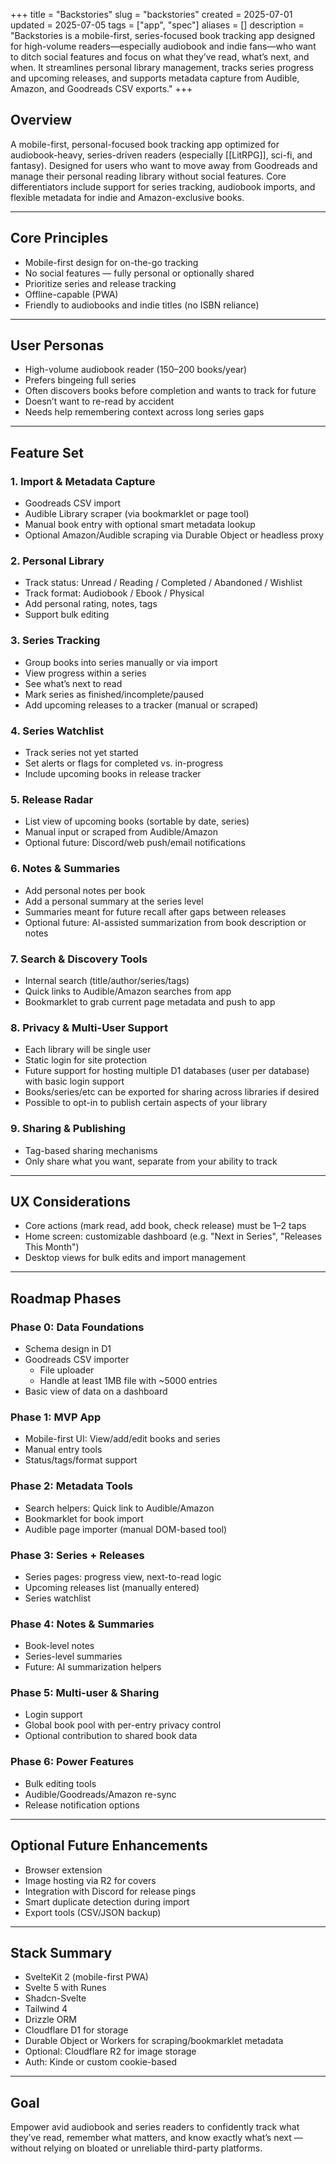 +++
title = "Backstories"
slug = "backstories"
created = 2025-07-01
updated = 2025-07-05
tags = ["app", "spec"]
aliases = []
description = "Backstories is a mobile-first, series-focused book tracking app designed for high-volume readers—especially audiobook and indie fans—who want to ditch social features and focus on what they’ve read, what’s next, and when. It streamlines personal library management, tracks series progress and upcoming releases, and supports metadata capture from Audible, Amazon, and Goodreads CSV exports."
+++

## Overview
A mobile-first, personal-focused book tracking app optimized for audiobook-heavy, series-driven readers (especially [[LitRPG]], sci-fi, and fantasy). Designed for users who want to move away from Goodreads and manage their personal reading library without social features. Core differentiators include support for series tracking, audiobook imports, and flexible metadata for indie and Amazon-exclusive books.

---

## Core Principles
- Mobile-first design for on-the-go tracking
- No social features — fully personal or optionally shared
- Prioritize series and release tracking
- Offline-capable (PWA)
- Friendly to audiobooks and indie titles (no ISBN reliance)

---

## User Personas
- High-volume audiobook reader (150–200 books/year)
- Prefers bingeing full series
- Often discovers books before completion and wants to track for future
- Doesn’t want to re-read by accident
- Needs help remembering context across long series gaps

---

## Feature Set

### 1. Import & Metadata Capture
- Goodreads CSV import
- Audible Library scraper (via bookmarklet or page tool)
- Manual book entry with optional smart metadata lookup
- Optional Amazon/Audible scraping via Durable Object or headless proxy

### 2. Personal Library
- Track status: Unread / Reading / Completed / Abandoned / Wishlist
- Track format: Audiobook / Ebook / Physical
- Add personal rating, notes, tags
- Support bulk editing

### 3. Series Tracking
- Group books into series manually or via import
- View progress within a series
- See what’s next to read
- Mark series as finished/incomplete/paused
- Add upcoming releases to a tracker (manual or scraped)

### 4. Series Watchlist
- Track series not yet started
- Set alerts or flags for completed vs. in-progress
- Include upcoming books in release tracker

### 5. Release Radar
- List view of upcoming books (sortable by date, series)
- Manual input or scraped from Audible/Amazon
- Optional future: Discord/web push/email notifications

### 6. Notes & Summaries
- Add personal notes per book
- Add a personal summary at the series level
- Summaries meant for future recall after gaps between releases
- Optional future: AI-assisted summarization from book description or notes

### 7. Search & Discovery Tools
- Internal search (title/author/series/tags)
- Quick links to Audible/Amazon searches from app
- Bookmarklet to grab current page metadata and push to app

### 8. Privacy & Multi-User Support
- Each library will be single user
- Static login for site protection
- Future support for hosting multiple D1 databases (user per database) with basic login support
- Books/series/etc can be exported for sharing across libraries if desired
- Possible to opt-in to publish certain aspects of your library

### 9. Sharing & Publishing
- Tag-based sharing mechanisms
- Only share what you want, separate from your ability to track

---

## UX Considerations
- Core actions (mark read, add book, check release) must be 1–2 taps
- Home screen: customizable dashboard (e.g. "Next in Series", "Releases This Month")
- Desktop views for bulk edits and import management

---

## Roadmap Phases

### Phase 0: Data Foundations
- Schema design in D1
- Goodreads CSV importer
	- File uploader
	- Handle at least 1MB file with ~5000 entries
- Basic view of data on a dashboard

### Phase 1: MVP App
- Mobile-first UI: View/add/edit books and series
- Manual entry tools
- Status/tags/format support

### Phase 2: Metadata Tools
- Search helpers: Quick link to Audible/Amazon
- Bookmarklet for book import
- Audible page importer (manual DOM-based tool)

### Phase 3: Series + Releases
- Series pages: progress view, next-to-read logic
- Upcoming releases list (manually entered)
- Series watchlist

### Phase 4: Notes & Summaries
- Book-level notes
- Series-level summaries
- Future: AI summarization helpers

### Phase 5: Multi-user & Sharing
- Login support
- Global book pool with per-entry privacy control
- Optional contribution to shared book data

### Phase 6: Power Features
- Bulk editing tools
- Audible/Goodreads/Amazon re-sync
- Release notification options

---

## Optional Future Enhancements
- Browser extension
- Image hosting via R2 for covers
- Integration with Discord for release pings
- Smart duplicate detection during import
- Export tools (CSV/JSON backup)

---

## Stack Summary
- SvelteKit 2 (mobile-first PWA)
- Svelte 5 with Runes
- Shadcn-Svelte
- Tailwind 4
- Drizzle ORM
- Cloudflare D1 for storage
- Durable Object or Workers for scraping/bookmarklet metadata
- Optional: Cloudflare R2 for image storage
- Auth: Kinde or custom cookie-based

---

## Goal
Empower avid audiobook and series readers to confidently track what they’ve read, remember what matters, and know exactly what’s next — without relying on bloated or unreliable third-party platforms.
